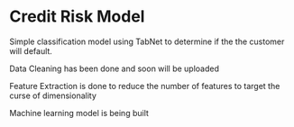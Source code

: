 # Credit Risk Model

Simple classification model using TabNet to determine if the the customer will default.


Data Cleaning has been done and soon will be uploaded

Feature Extraction is done to reduce the number of features to target the curse of dimensionality

Machine learning model is being built

